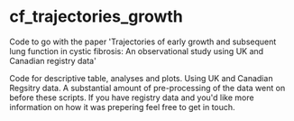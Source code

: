 # cf_trajectories_growth
Code to go with the paper 'Trajectories of early growth and subsequent lung function in cystic fibrosis: An observational study using UK and Canadian registry data'

Code for descriptive table, analyses and plots. Using UK and Canadian Regsitry data. A substantial amount of pre-processing of the data went on before these scripts. 
If you have registry data and you'd like more information on how it was prepering feel free to get in touch.
